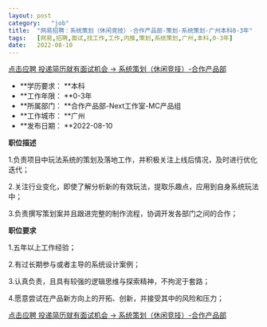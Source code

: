 ```yaml
---
layout:	post
category:	"job"
title:	"网易招聘：系统策划（休闲竞技）-合作产品部-策划-系统策划-广州本科0-3年"
tags:	[网易,招聘,面试,找工作,工作,内推,策划,系统策划,广州,本科,0-3年]
date:	2022-08-10
---
```


[点击应聘 投递简历就有面试机会 ->  系统策划（休闲竞技）-合作产品部](http://mobile.bole.netease.com/bole/boleDetail?id=33947&employeeId=346f03c3cda5f04c&key=all)



- **学历要求： **本科
- **工作年限： **0-3年
- **所属部门： **合作产品部-Next工作室-MC产品组
- **工作城市： **广州
- **发布日期： **2022-08-10



**职位描述**

1.负责项目中玩法系统的策划及落地工作，并积极关注上线后情况，及时进行优化迭代；

2.关注行业变化，即使了解分析新的有效玩法，提取乐趣点，应用到自身系统玩法中；

3.负责撰写策划案并且跟进完整的制作流程，协调开发各部门之间的合作；





**职位要求**

1.五年以上工作经验；

2.有过长期参与或者主导的系统设计案例；

3.认真负责，且具有较强的逻辑思维与探索精神，不拘泥于套路；

4.愿意尝试在产品新方向上的开拓、创新，并接受其中的风险和压力；





[点击应聘 投递简历就有面试机会 ->  系统策划（休闲竞技）-合作产品部](http://mobile.bole.netease.com/bole/boleDetail?id=33947&employeeId=346f03c3cda5f04c&key=all)